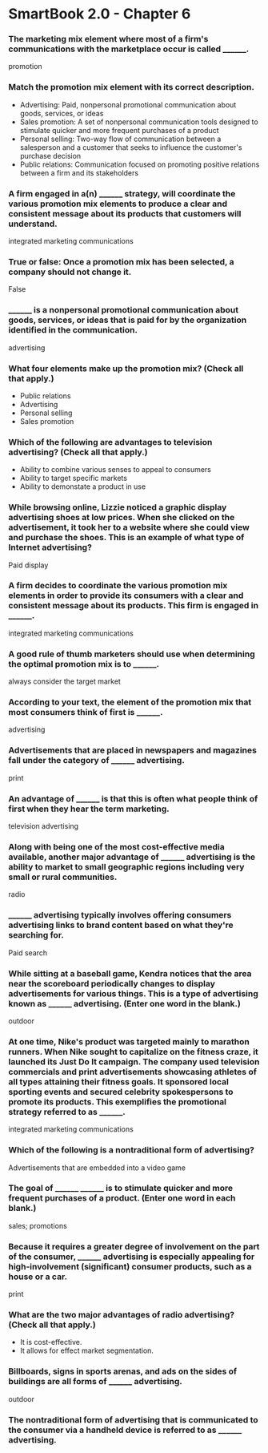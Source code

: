 # SmartBook 2.0 - Chapter 6

### The marketing mix element where most of a firm's communications with the marketplace occur is called ______.
promotion

### Match the promotion mix element with its correct description.
- Advertising: Paid, nonpersonal promotional communication about goods, services, or ideas
- Sales promotion: A set of nonpersonal communication tools designed to stimulate quicker and more frequent purchases of a product
- Personal selling: Two-way flow of communication between a salesperson and a customer that seeks to influence the customer's purchase decision
- Public relations: Communication focused on promoting positive relations between a firm and its stakeholders

### A firm engaged in a(n) ______ strategy, will coordinate the various promotion mix elements to produce a clear and consistent message about its products that customers will understand.
integrated marketing communications

### True or false: Once a promotion mix has been selected, a company should not change it.
False

### ______ is a nonpersonal promotional communication about goods, services, or ideas that is paid for by the organization identified in the communication.
advertising

### What four elements make up the promotion mix? (Check all that apply.)
- Public relations
- Advertising
- Personal selling
- Sales promotion

### Which of the following are advantages to television advertising? (Check all that apply.)
- Ability to combine various senses to appeal to consumers
- Ability to target specific markets
- Ability to demonstate a product in use


### While browsing online, Lizzie noticed a graphic display advertising shoes at low prices. When she clicked on the advertisement, it took her to a website where she could view and purchase the shoes. This is an example of what type of Internet advertising?
Paid display

### A firm decides to coordinate the various promotion mix elements in order to provide its consumers with a clear and consistent message about its products. This firm is engaged in ______.
integrated marketing communications

### A good rule of thumb marketers should use when determining the optimal promotion mix is to ______.
always consider the target market

### According to your text, the element of the promotion mix that most consumers think of first is ______.
advertising

### Advertisements that are placed in newspapers and magazines fall under the category of ______ advertising.
print

### An advantage of ______  is that this is often what people think of first when they hear the term marketing.
television advertising

### Along with being one of the most cost-effective media available, another major advantage of ______ advertising is the ability to market to small geographic regions including very small or rural communities.
radio

### ______ advertising typically involves offering consumers advertising links to brand content based on what they're searching for.
Paid search

### While sitting at a baseball game, Kendra notices that the area near the scoreboard periodically changes to display advertisements for various things. This is a type of advertising known as ______ advertising. (Enter one word in the blank.)
outdoor

### At one time, Nike's product was targeted mainly to marathon runners. When Nike sought to capitalize on the fitness craze, it launched its Just Do It campaign. The company used television commercials and print advertisements showcasing athletes of all types attaining their fitness goals. It sponsored local sporting events and secured celebrity spokespersons to promote its products. This exemplifies the promotional strategy referred to as ______.
integrated marketing communications

### Which of the following is a nontraditional form of advertising?
Advertisements that are embedded into a video game

### The goal of ______ ______ is to stimulate quicker and more frequent purchases of a product. (Enter one word in each blank.)
sales; promotions

### Because it requires a greater degree of involvement on the part of the consumer, ______ advertising is especially appealing for high-involvement (significant) consumer products, such as a house or a car.
print

### What are the two major advantages of radio advertising? (Check all that apply.)
- It is cost-effective.
- It allows for effect market segmentation.

### Billboards, signs in sports arenas, and ads on the sides of buildings are all forms of ______ advertising.
outdoor

### The nontraditional form of advertising that is communicated to the consumer via a handheld device is referred to as ______ advertising.
